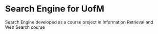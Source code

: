 # Search Engine for UofM
Search Engine developed as a course project in Information Retrieval and Web Search course
